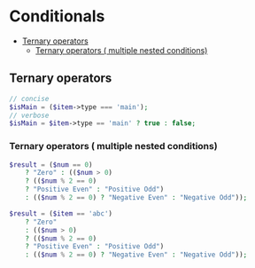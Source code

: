 # Conditionals
<a id="markdown-conditionals" name="conditionals"></a>

<!-- TOC -->

- [Ternary operators](#ternary-operators)
    - [Ternary operators ( multiple nested conditions)](#ternary-operators--multiple-nested-conditions)

<!-- /TOC -->



## Ternary operators
<a id="markdown-ternary-operators" name="ternary-operators"></a>

```php
// concise
$isMain = ($item->type === 'main');
// verbose
$isMain = $item->type == 'main' ? true : false;
```

### Ternary operators ( multiple nested conditions)
<a id="markdown-ternary-operators--multiple-nested-conditions" name="ternary-operators--multiple-nested-conditions"></a>

```php
$result = ($num == 0)
    ? "Zero" : (($num > 0)
    ? (($num % 2 == 0)
    ? "Positive Even" : "Positive Odd")
    : (($num % 2 == 0) ? "Negative Even" : "Negative Odd"));
```

```php
$result = ($item == 'abc')
    ? "Zero"
    : (($num > 0)
    ? (($num % 2 == 0)
    ? "Positive Even" : "Positive Odd")
    : (($num % 2 == 0) ? "Negative Even" : "Negative Odd"));
```


